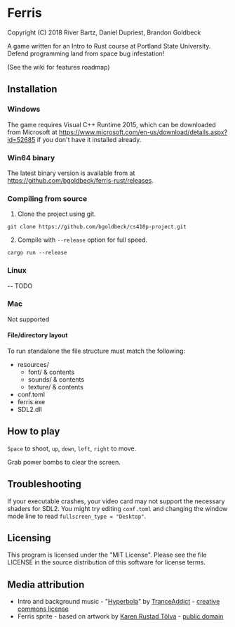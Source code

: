 # Ferris

Copyright (C) 2018 River Bartz, Daniel Dupriest, Brandon Goldbeck

A game written for an Intro to Rust course at Portland State University. Defend programming land from space bug infestation!

(See the wiki for features roadmap)

## Installation

### Windows
The game requires Visual C++ Runtime 2015, which can be downloaded from Microsoft at https://www.microsoft.com/en-us/download/details.aspx?id=52685 if you don't have it installed already.

### Win64 binary

The latest binary version is available from at https://github.com/bgoldbeck/ferris-rust/releases.

### Compiling from source

1. Clone the project using git.

`git clone https://github.com/bgoldbeck/cs410p-project.git`

2. Compile with `--release` option for full speed.

`cargo run --release`

### Linux
-- TODO

### Mac
Not supported

#### File/directory layout

To run standalone the file structure must match the following:

- resources/
  - font/ & contents
  - sounds/ & contents
  - texture/ & contents
- conf.toml
- ferris.exe
- SDL2.dll

## How to play

`Space` to shoot, `up`, `down`, `left`, `right` to move.

Grab power bombs to clear the screen.

## Troubleshooting

If your executable crashes, your video card may not support the necessary shaders for SDL2. You might try editing `conf.toml` and changing the window mode line to read `fullscreen_type = "Desktop"`.

## Licensing

This program is licensed under the "MIT License". Please see the file LICENSE in the source distribution of this software for license terms.

## Media attribution

* Intro and background music - "[Hyperbola](http://sampleswap.org/mp3/song.php?id=432)" by [TranceAddict](http://sampleswap.org/artist/TranceAddict) - [creative commons license](https://creativecommons.org/licenses/by-sa/3.0/)
* Ferris sprite - based on artwork by [Karen Rustad Tölva](http://rustacean.net) - [public domain](https://creativecommons.org/publicdomain/zero/1.0/)
